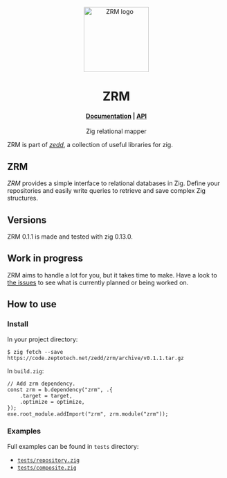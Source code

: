 <p align="center">
	<a href="https://code.zeptotech.net/zedd/zrm">
		<picture>
			<img alt="ZRM logo" width="150" src="https://code.zeptotech.net/zedd/zrm/raw/branch/main/logo.svg" />
		</picture>
	</a>
</p>

<h1 align="center">
	ZRM
</h1>

<h4 align="center">
	<a href="https://code.zeptotech.net/zedd/zrm">Documentation</a>
|
	<a href="https://zedd.zeptotech.net/zrm/api">API</a>
</h4>

<p align="center">
	Zig relational mapper
</p>

ZRM is part of [_zedd_](https://code.zeptotech.net/zedd), a collection of useful libraries for zig.

## ZRM

_ZRM_ provides a simple interface to relational databases in Zig. Define your repositories and easily write queries to retrieve and save complex Zig structures.

## Versions

ZRM 0.1.1 is made and tested with zig 0.13.0.

## Work in progress

ZRM aims to handle a lot for you, but it takes time to make. Have a look to [the issues](https://code.zeptotech.net/zedd/zrm/issues) to see what is currently planned or being worked on.

## How to use

### Install

In your project directory:

```shell
$ zig fetch --save https://code.zeptotech.net/zedd/zrm/archive/v0.1.1.tar.gz
```

In `build.zig`:

```zig
// Add zrm dependency.
const zrm = b.dependency("zrm", .{
	.target = target,
	.optimize = optimize,
});
exe.root_module.addImport("zrm", zrm.module("zrm"));
```

### Examples

Full examples can be found in `tests` directory:

- [`tests/repository.zig`](https://code.zeptotech.net/zedd/zrm/src/branch/main/tests/repository.zig)
- [`tests/composite.zig`](https://code.zeptotech.net/zedd/zrm/src/branch/main/tests/composite.zig)
